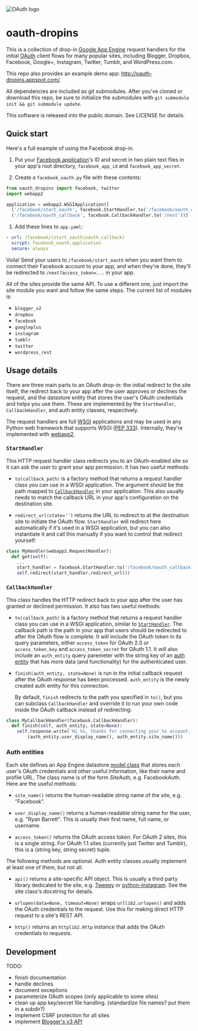 ![OAuth logo](https://raw.github.com/snarfed/oauth-dropins/master/static/oauth_logo_shiny_128.png)

oauth-dropins
=============

This is a collection of drop-in
[Google App Engine](https://appengine.google.com/) request handlers for the
initial [OAuth](http://oauth.net/) client flows for many popular sites,
including Blogger, Dropbox, Facebook, Google+, Instagram, Twitter, Tumblr, and
WordPress.com.

This repo also provides an example demo app:
http://oauth-dropins.appspot.com/.

All dependencies are included as git submodules. After you've cloned or download
this repo, be sure to initialize the submodules with `git submodule init && git
submodule update`.

This software is released into the public domain. See LICENSE for details.


Quick start
---

Here's a full example of using the Facebook drop-in.

1. Put your [Facebook application](https://developers.facebook.com/apps)'s ID
and secret in two plain text files in your app's root directory,
`facebook_app_id` and `facebook_app_secret`.

1. Create a `facebook_oauth.py` file with these contents:

```python
from oauth_dropins import facebook, twitter
import webapp2

application = webapp2.WSGIApplication([
  ('/facebook/start_oauth', facebook.StartHandler.to('/facebook/oauth_callback')),
  ('/facebook/oauth_callback', facebook.CallbackHandler.to('/next'))]
```

1. Add these lines to `app.yaml`:

```yaml
- url: /facebook/(start_oauth|oauth_callback)
  script: facebook_oauth.application
  secure: always
```

Voila! Send your users to `/facebook/start_oauth` when you want them to connect
their Facebook account to your app, and when they're done, they'll be redirected
to `/next?access_token=...` in your app.

All of the sites provide the same API. To use a different one, just import the
site module you want and follow the same steps. The current list of modules is:

* `blogger_v2`
* `dropbox`
* `facebook`
* `googleplus`
* `instagram`
* `tumblr`
* `twitter`
* `wordpress_rest`


Usage details
---

There are three main parts to an OAuth drop-in: the initial redirect to the site
itself, the redirect back to your app after the user approves or declines the
request, and the datastore entity that stores the user's OAuth credentials and
helps you use them. These are implemented by the `StartHandler`,
`CallbackHandler`, and auth entity classes, respectively.

The request handlers are full [WSGI](http://wsgi.org/) applications and may be
used in any Python web framework that supports WSGI
([PEP 333](http://www.python.org/dev/peps/pep-0333/)). Internally, they're
implemented with [webapp2](http://webapp-improved.appspot.com/).


### `StartHandler`

This HTTP request handler class redirects you to an OAuth-enabled site so it can ask
the user to grant your app permission. It has two useful methods:

- `to(callback_path)` is a factory method that returns a request handler class
  you can use in a WSGI application. The argument should be the path
  mapped to [`CallbackHandler`](#callbackhandler) in your application. This also
  usually needs to match the callback URL in your app's configuration on the
  destination site.

- `redirect_url(state='')` returns the URL to redirect to at the destination
  site to initiate the OAuth flow. `StartHandler` will redirect here
  automatically if it's used in a WSGI application, but you can also instantiate
  it and call this manually if you want to control that redirect yourself:

```python
class MyHandler(webapp2.RequestHandler):
  def get(self):
    ...
    start_handler = facebook.StartHandler.to('/facebook/oauth_callback')
    self.redirect(start_handler.redirect_url())
```


### `CallbackHandler`

This class handles the HTTP redirect back to your app after the user has granted
or declined permission. It also has two useful methods:

- `to(callback_path)` is a factory method that returns a request handler class
  you can use in a WSGI application, similar to [`StartHandler`](#starthandler).
  The callback path is the path in your app that users should be redirected to
  after the OAuth flow is complete. It will include the OAuth token in its query
  parameters, either `access_token` for OAuth 2.0 or `access_token_key` and
  `access_token_secret` for OAuth 1.1. It will also include an `auth_entity`
  query paremeter with the string key of an [auth entity](#auth-entities) that
  has more data (and functionality) for the authenticated user.

- `finish(auth_entity, state=None)` is run in the initial callback request
  after the OAuth response has been processed. `auth_entity` is the newly
  created auth entity for this connection.

  By default, `finish` redirects to the path you specified in `to()`, but you
  can subclass `CallbackHandler` and override it to run your own code inside the
  OAuth callback instead of redirecting:

```python
class MyCallbackHandler(facebook.CallbackHandler):
  def finish(self, auth_entity, state=None):
    self.response.write('Hi %s, thanks for connecting your %s account.' %
        (auth_entity.user_display_name(), auth_entity.site_name()))
```


### Auth entities

Each site defines an App Engine datastore
[model class](https://developers.google.com/appengine/docs/python/datastore/entities#Python_Kinds_and_identifiers)
that stores each user's OAuth credentials and other useful information, like
their name and profile URL. The class name is of the form <em>Site</em>Auth, e.g.
FacebookAuth. Here are the useful methods:

- `site_name()` returns the human-readable string name of the site, e.g.
  "Facebook".

- `user_display_name()` returns a human-readable string name for the user, e.g.
  "Ryan Barrett". This is usually their first name, full name, or username.

- `access_token()` returns the OAuth access token. For OAuth 2 sites, this is a
  single string. For OAuth 1.1 sites (currently just Twitter and Tumblr), this
  is a (string key, string secret) tuple.

The following methods are optional. Auth entity classes usually implement at
least one of them, but not all.

- `api()` returns a site-specific API object. This is usually a third party
  library dedicated to the site, e.g. [Tweepy](https://github.com/tweepy/tweepy)
  or [python-instagram](https://github.com/Instagram/python-instagram). See the
  site class's docstring for details.

- `urlopen(data=None, timeout=None)` wraps `urllib2.urlopen()` and adds the
  OAuth credentials to the request. Use this for making direct HTTP request to a
  site's REST API.

- `http()` returns an `httplib2.Http` instance that adds the OAuth credentials
  to requests.


Development
---
TODO:

* finish documentation
* handle declines
* document exceptions
* parameterize OAuth scopes (only applicable to some sites)
* clean up app key/secret file handling. (standardize file names? put them in a subdir?)
* implement CSRF protection for all sites
* implement [Blogger's v3 API](https://developers.google.com/blogger/docs/3.0/getting_started)
